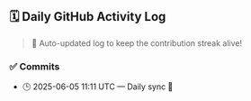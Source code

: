 ## 🗓️ Daily GitHub Activity Log

> 🤖 Auto-updated log to keep the contribution streak alive!

### ✅ Commits

- 🕒 2025-06-05 11:11 UTC — Daily sync 🌿

